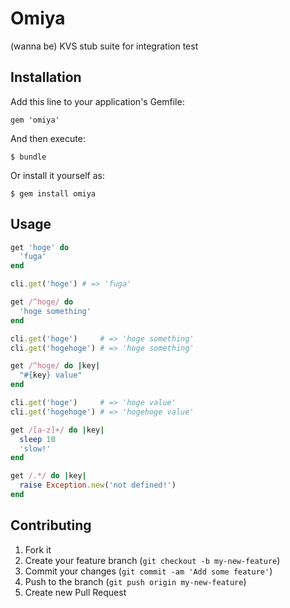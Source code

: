 # Omiya

(wanna be) KVS stub suite for integration test

## Installation

Add this line to your application's Gemfile:

    gem 'omiya'

And then execute:

    $ bundle

Or install it yourself as:

    $ gem install omiya

## Usage

```ruby
get 'hoge' do
  'fuga'
end

cli.get('hoge') # => 'fuga'
```

```ruby
get /^hoge/ do
  'hoge something'
end

cli.get('hoge')     # => 'hoge something'
cli.get('hogehoge') # => 'hoge something'
```

```ruby
get /^hoge/ do |key|
  "#{key} value"
end

cli.get('hoge')     # => 'hoge value'
cli.get('hogehoge') # => 'hogehoge value'
```

```ruby
get /[a-z]+/ do |key|
  sleep 10
  'slow!'
end

get /.*/ do |key|
  raise Exception.new('not defined!')
end
```

## Contributing

1. Fork it
2. Create your feature branch (`git checkout -b my-new-feature`)
3. Commit your changes (`git commit -am 'Add some feature'`)
4. Push to the branch (`git push origin my-new-feature`)
5. Create new Pull Request
